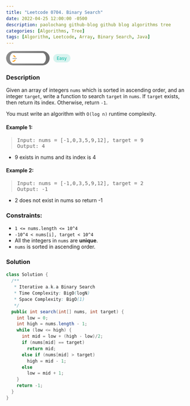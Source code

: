 ```yaml
---
title: "Leetcode 0704. Binary Search"
date: 2022-04-25 12:00:00 -0500
description: paolochang github-blog github blog algorithms tree
categories: [Algorithms, Tree]
tags: [Algorithm, Leetcode, Array, Binary Search, Java]
---
```


<style type='text/css'>
blockquote {
  margin-left: 14px;
}
img {
  left: 0 !important;
  transform: none !important;
  -webkit-transform: none !important;
}
[class*="summary"] {
  display: none;
}
[class*="header"] {
  display: flex;
  flex-direction: row;
  align-items: center;
  gap: 10px;
}
[class*="leet_logo"] {
  height: 29px;
  padding: 5px 10px;
  border-radius: 21px;
  background-color: #f7f7f7;
  background: linear-gradient(90deg, rgba(80,80,80,0.65) 0%, rgba(36,36,36,0.65) 100%);
}
[class*="easy"] {
  color: #00B8A3;
  font-size: 12px;
  padding: 4px 10px;
  border-radius: 21px;
  background-color: rgba(0, 184, 163, 0.15);
}
[class*="medium"] {
  color: #FFC01E;
  font-size: 12px;
  padding: 4px 10px;
  border-radius: 21px;
  background-color: #FFC01E26;
}
</style>

<div class=summary>
  Given an array of integers `nums` which is sorted in ascending order, and an integer `target`, write a function to search `target` in `nums`. If `target` exists, then return its index. Otherwise, return `-1`.
  
  You must write an algorithm with `O(log n)` runtime complexity.
</div>

<div id=header class=header>
  <img class=leet_logo src="/assets/img/leetcode_logo.png" alt="Leetcode" />
  <span class=easy>Easy</span>
</div>

### Description

Given an array of integers `nums` which is sorted in ascending order, and an integer `target`, write a function to search `target` in `nums`. If `target` exists, then return its index. Otherwise, return `-1`.

You must write an algorithm with `O(log n)` runtime complexity.

#### Example 1:

> <pre>
> Input: nums = [-1,0,3,5,9,12], target = 9
> Output: 4
> </pre>

- 9 exists in nums and its index is 4

#### Example 2:

> <pre>
> Input: nums = [-1,0,3,5,9,12], target = 2
> Output: -1
> </pre>

- 2 does not exist in nums so return -1

### Constraints:

- `1 <= nums.length <= 10^4`
- `-10^4 < nums[i], target < 10^4`
- All the integers in `nums` are **unique**.
- `nums` is sorted in ascending order.

### Solution

```java
class Solution {
  /**
   * Iterative a.k.a Binary Search
   * Time Complexity: BigO(logN)
   * Space Complexity: BigO(1)
   */
  public int search(int[] nums, int target) {
    int low = 0;
    int high = nums.length - 1;
    while (low <= high) {
      int mid = low + (high - low)/2;
      if (nums[mid] == target)
        return mid;
      else if (nums[mid] > target)
        high = mid - 1;
      else
        low = mid + 1;
    }
    return -1;
  }
}
```

<script>
  const anchor = document.getElementById("header").querySelector("a");
  anchor.classList.remove("popup");
  anchor.style.cursor = "pointer";
  anchor.setAttribute("target", "_black");
  anchor.setAttribute("href", "https://leetcode.com/problems/binary-search/");
</script>
